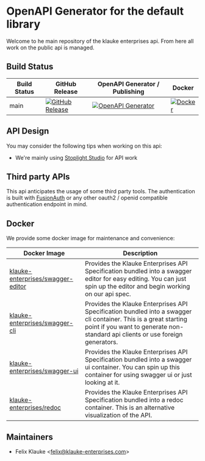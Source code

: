 # OpenAPI Generator for the default library

Welcome to he main repository of the klauke enterprises api. From here all work on the public
api is managed.

## Build Status
| Build Status 	| GitHub Release                                                                                                                                                                            	| OpenAPI Generator / Publishing                                                                                                                                                                                 	| Docker                                                                                                                                                                          	|
|--------------	|-------------------------------------------------------------------------------------------------------------------------------------------------------------------------------------------	|----------------------------------------------------------------------------------------------------------------------------------------------------------------------------------------------------------------	|---------------------------------------------------------------------------------------------------------------------------------------------------------------------------------	|
| main         	| [![GitHub Release](https://github.com/klauke-enterprises/protocol/actions/workflows/release.yml/badge.svg)](https://github.com/klauke-enterprises/protocol/actions/workflows/release.yml) 	| [![OpenAPI Generator](https://github.com/klauke-enterprises/protocol/actions/workflows/openapi-generate.yml/badge.svg)](https://github.com/klauke-enterprises/protocol/actions/workflows/openapi-generate.yml) 	| [![Docker](https://github.com/klauke-enterprises/protocol/actions/workflows/docker.yml/badge.svg)](https://github.com/klauke-enterprises/protocol/actions/workflows/docker.yml) 	|

## API Design

You may consider the following tips when working on this api:
- We're mainly using [Stoplight Studio](https://stoplight.io/studio/) for API work

## Third party APIs

This api anticipates the usage of some third party tools. The authentication is built with [FusionAuth](https://fusionauth.io/) or
any other oauth2 / openid compatible authentication endpoint in mind.

## Docker

We provide some docker image for maintenance and convenience:

| Docker Image                                                                                        	| Description                                                                                                                                                                                        	|
|-----------------------------------------------------------------------------------------------------	|----------------------------------------------------------------------------------------------------------------------------------------------------------------------------------------------------	|
| [klauke-enterprises/swagger-editor](https://github.com/klauke-enterprises/protocol/packages/912109) 	| Provides the Klauke Enterprises API Specification bundled into a swagger editor for easy editing. You can just spin up the editor and begin working on our api spec.                               	|
| [klauke-enterprises/swagger-cli](https://github.com/klauke-enterprises/protocol/packages/912078)    	| Provides the Klauke Enterprises API Specification bundled into a swagger cli container. This is a great starting point if you want to generate non-standard api clients or use foreign generators. 	|
| [klauke-enterprises/swagger-ui](https://github.com/klauke-enterprises/protocol/packages/912079)     	| Provides the Klauke Enterprises API Specification bundled into a swagger ui container. You can spin up this container for using swagger ui or just looking at it.                                  	|
| [klauke-enterprises/redoc](https://github.com/klauke-enterprises/protocol/packages/912110)          	| Provides the Klauke Enterprises API Specification bundled into a redoc container. This is an alternative visualization of the API.                                                                 	|

## Maintainers

- Felix Klauke <[felix@klauke-enterprises.com](mailto:felix@klauke-enterprises.com)>
